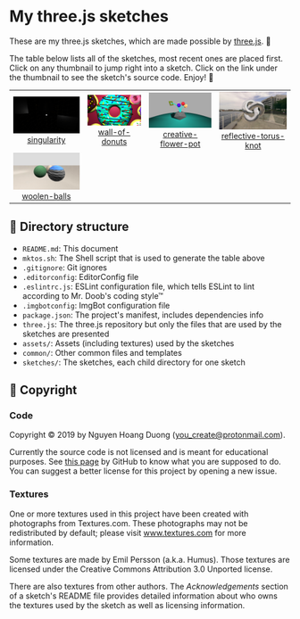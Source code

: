 # My three.js sketches

These are my three.js sketches, which are made possible by
[three.js](https://threejs.org). :art:

The table below lists all of the sketches, most recent ones are placed first.
Click on any thumbnail to jump right into a sketch. Click on the link under
the thumbnail to see the sketch's source code. Enjoy! :lollipop:

<table>
    <tr>
        <td align="center">
            <a href="https://you-create.github.io/three.js-sketches/sketches/singularity"><img src="sketches/singularity/thumbnail.png"/></a><br/>
            <a href="sketches/singularity/">singularity</a>
        </td>
        <td align="center">
            <a href="https://you-create.github.io/three.js-sketches/sketches/wall-of-donuts"><img src="sketches/wall-of-donuts/thumbnail.png"/></a><br/>
            <a href="sketches/wall-of-donuts/">wall-of-donuts</a>
        </td>
        <td align="center">
            <a href="https://you-create.github.io/three.js-sketches/sketches/creative-flower-pot"><img src="sketches/creative-flower-pot/thumbnail.png"/></a><br/>
            <a href="sketches/creative-flower-pot/">creative-flower-pot</a>
        </td>
        <td align="center">
            <a href="https://you-create.github.io/three.js-sketches/sketches/reflective-torus-knot"><img src="sketches/reflective-torus-knot/thumbnail.png"/></a><br/>
            <a href="sketches/reflective-torus-knot/">reflective-torus-knot</a>
        </td>
    </tr>
    <tr>
        <td align="center">
            <a href="https://you-create.github.io/three.js-sketches/sketches/woolen-balls"><img src="sketches/woolen-balls/thumbnail.png"/></a><br/>
            <a href="sketches/woolen-balls/">woolen-balls</a>
        </td>
    </tr>
</table>

## :open_file_folder: Directory structure

- `README.md`: This document
- `mktos.sh`: The Shell script that is used to generate the table above
- `.gitignore`: Git ignores
- `.editorconfig`: EditorConfig file
- `.eslintrc.js`: ESLint configuration file, which tells ESLint to lint
  according to Mr. Doob's coding style™
- `.imgbotconfig`: ImgBot configuration file
- `package.json`: The project's manifest, includes dependencies info
- `three.js`: The three.js repository but only the files that are used by the
  sketches are presented
- `assets/`: Assets (including textures) used by the sketches
- `common/`: Other common files and templates
- `sketches/`: The sketches, each child directory for one sketch

## :page_with_curl: Copyright

### Code

[no-lic]: https://choosealicense.com/no-permission/

Copyright :copyright: 2019 by Nguyen Hoang Duong (<you_create@protonmail.com>).

Currently the source code is not licensed and is meant for educational purposes.
See [this page][no-lic] by GitHub to know what you are supposed to do. You can suggest a better license for this project by opening a new issue.

### Textures

One or more textures used in this project have been created with photographs
from Textures.com. These photographs may not be redistributed by default;
please visit www.textures.com for more information.

Some textures are made by Emil Persson (a.k.a. Humus). Those textures are
licensed under the Creative Commons Attribution 3.0 Unported license.

There are also textures from other authors. The _Acknowledgements_ section of a
sketch's README file provides detailed information about who owns the textures
used by the sketch as well as licensing information.
